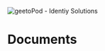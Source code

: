 ![geetoPod - Identiy Solutions](https://github.com/geetopod/geetopod/raw/master/resources/images/geetopod-banner-96.png)

# Documents
